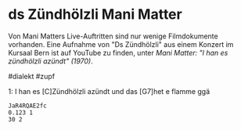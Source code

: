 ds Zündhölzli
Mani Matter
===========

Von Mani Matters Live-Auftritten sind nur wenige Filmdokumente vorhanden. Eine Aufnahme von "Ds Zündhölzli" aus einem Konzert im Kursaal Bern ist auf YouTube zu finden, unter _Mani Matter: "I han es zündhölzli azündt" (1970)_.


#dialekt #zupf



1:
I han es [C]Zündhölzli azündt
und das [G7]het e flamme ggä


~~~yt
JaR4RQAE2fc
0.123 1
30 2
~~~